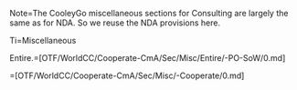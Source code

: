 Note=The CooleyGo miscellaneous sections for Consulting are largely the same as for NDA.  So we reuse the NDA provisions here.

Ti=Miscellaneous

Entire.=[OTF/WorldCC/Cooperate-CmA/Sec/Misc/Entire/-PO-SoW/0.md] 

=[OTF/WorldCC/Cooperate-CmA/Sec/Misc/-Cooperate/0.md]

